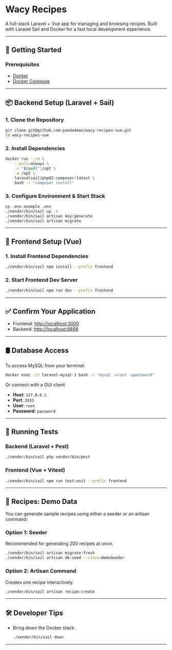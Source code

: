 # Wacy Recipes

A full-stack Laravel + Vue app for managing and browsing recipes. Built with Laravel Sail and Docker for a fast local development experience.

---

## 🚀 Getting Started

### Prerequisites

- [Docker](https://www.docker.com/)
- [Docker Compose](https://docs.docker.com/compose/)

---

## 📦 Backend Setup (Laravel + Sail)

### 1. Clone the Repository

```bash
git clone git@github.com:panda4man/wacy-recipes-vue.git
cd wacy-recipes-vue
```

### 2. Install Dependencies

```bash
docker run --rm \
    --pull=always \
    -v "$(pwd)":/opt \
    -w /opt \
    laravelsail/php82-composer:latest \
    bash -c "composer install"
```

### 3. Configure Environment & Start Stack

```bash
cp .env.example .env
./vendor/bin/sail up -d
./vendor/bin/sail artisan key:generate
./vendor/bin/sail artisan migrate
```

---

## 🎨 Frontend Setup (Vue)

### 1. Install Frontend Dependencies

```bash
./vendor/bin/sail npm install --prefix frontend
```

### 2. Start Frontend Dev Server

```bash
./vendor/bin/sail npm run dev --prefix frontend
```

---

## ✅ Confirm Your Application

- Frontend: [http://localhost:3000](http://localhost:3000)  
- Backend: [http://localhost:8888](http://localhost:8888)

---

## 🛢️ Database Access

To access MySQL from your terminal:

```bash
docker exec -it laravel-mysql-1 bash -c "mysql -uroot -ppassword"
```

Or connect with a GUI client:

- **Host**: `127.0.0.1`
- **Port**: `3333`
- **User**: `root`
- **Password**: `password`

---

## 🧪 Running Tests

### Backend (Laravel + Pest)

```bash
./vendor/bin/sail php vendor/bin/pest
```

### Frontend (Vue + Vitest)

```bash
./vendor/bin/sail npm run test:unit --prefix frontend
```

---

## 🍳 Recipes: Demo Data

You can generate sample recipes using either a seeder or an artisan command:

### Option 1: Seeder

Recommended for generating 200 recipes at once.

```bash
./vendor/bin/sail artisan migrate:fresh
./vendor/bin/sail artisan db:seed --class=DemoSeeder
```

### Option 2: Artisan Command

Creates one recipe interactively.

```bash
./vendor/bin/sail artisan recipe:create
```

---

## 🛠️ Developer Tips

- Bring down the Docker stack:

  ```bash
  ./vendor/bin/sail down
  ```

---
